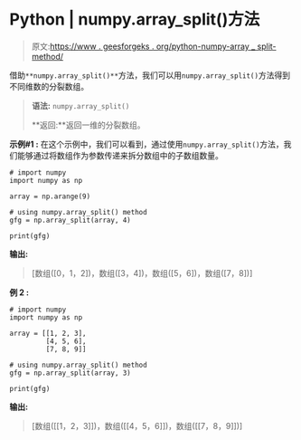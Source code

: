 # Python | numpy.array_split()方法

> 原文:[https://www . geesforgeks . org/python-numpy-array _ split-method/](https://www.geeksforgeeks.org/python-numpy-array_split-method/)

借助`**numpy.array_split()**`方法，我们可以用`numpy.array_split()`方法得到不同维数的分裂数组。

> **语法:** `numpy.array_split()`
> 
> **返回:**返回一维的分裂数组。

**示例#1 :**
在这个示例中，我们可以看到，通过使用`numpy.array_split()`方法，我们能够通过将数组作为参数传递来拆分数组中的子数组数量。

```
# import numpy
import numpy as np

array = np.arange(9)

# using numpy.array_split() method
gfg = np.array_split(array, 4)

print(gfg)
```

**输出:**

> [数组([0，1，2])，数组([3，4])，数组([5，6])，数组([7，8])]

**例 2 :**

```
# import numpy
import numpy as np

array = [[1, 2, 3],
         [4, 5, 6],
         [7, 8, 9]]

# using numpy.array_split() method
gfg = np.array_split(array, 3)

print(gfg)
```

**输出:**

> [数组([[1，2，3]])，数组([[4，5，6]])，数组([[7，8，9]])]